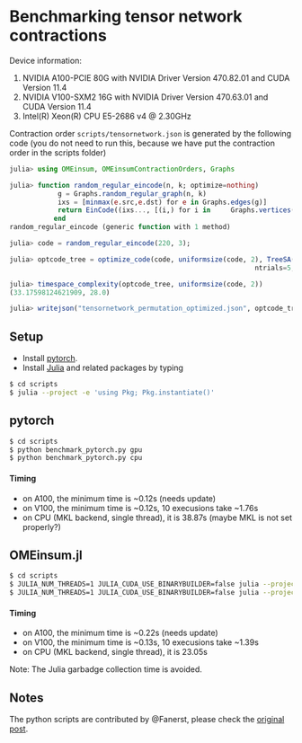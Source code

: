 # Benchmarking tensor network contractions

Device information:
1. NVIDIA A100-PCIE 80G with NVIDIA Driver Version 470.82.01 and CUDA Version 11.4
2. NVIDIA V100-SXM2 16G with NVIDIA Driver Version 470.63.01 and CUDA Version 11.4
3. Intel(R) Xeon(R) CPU E5-2686 v4 @ 2.30GHz

Contraction order `scripts/tensornetwork.json` is generated by the following code (you do not need to run this, because we have put the contraction order in the scripts folder)
```julia
julia> using OMEinsum, OMEinsumContractionOrders, Graphs

julia> function random_regular_eincode(n, k; optimize=nothing)
            g = Graphs.random_regular_graph(n, k)
            ixs = [minmax(e.src,e.dst) for e in Graphs.edges(g)]
            return EinCode((ixs..., [(i,) for i in     Graphs.vertices(g)]...), ())
           end
random_regular_eincode (generic function with 1 method)

julia> code = random_regular_eincode(220, 3);

julia> optcode_tree = optimize_code(code, uniformsize(code, 2), TreeSA(sc_target=29, βs=0.1:0.1:20,
                                                             ntrials=5, niters=30, sc_weight=2.0));

julia> timespace_complexity(optcode_tree, uniformsize(code, 2))
(33.17598124621909, 28.0)

julia> writejson("tensornetwork_permutation_optimized.json", optcode_tree)
```

## Setup

* Install [pytorch](https://pytorch.org/get-started/locally/).
* Install [Julia](https://julialang.org/downloads/) and related packages by typing

```bash
$ cd scripts
$ julia --project -e 'using Pkg; Pkg.instantiate()'
```

## pytorch

```bash
$ cd scripts
$ python benchmark_pytorch.py gpu
$ python benchmark_pytorch.py cpu
```

#### Timing

* on A100, the minimum time is ~0.12s (needs update)
* on V100, the minimum time is ~0.12s, 10 execusions take ~1.76s
* on CPU (MKL backend, single thread), it is 38.87s (maybe MKL is not set properly?)

## OMEinsum.jl

```bash
$ cd scripts
$ JULIA_NUM_THREADS=1 JULIA_CUDA_USE_BINARYBUILDER=false julia --project benchmark_OMEinsum.jl gpu
$ JULIA_NUM_THREADS=1 JULIA_CUDA_USE_BINARYBUILDER=false julia --project benchmark_OMEinsum.jl cpu
```

#### Timing
* on A100, the minimum time is ~0.22s (needs update)
* on V100, the minimum time is ~0.13s, 10 execusions take ~1.39s
* on CPU (MKL backend, single thread), it is 23.05s

Note: The Julia garbadge collection time is avoided.


## Notes
The python scripts are contributed by @Fanerst, please check the [original post](https://github.com/under-Peter/OMEinsum.jl/issues/133#issuecomment-1003662057).
